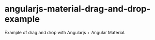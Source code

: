 # angularjs-material-drag-and-drop-example
Example of drag and drop with Angularjs + Angular Material.
